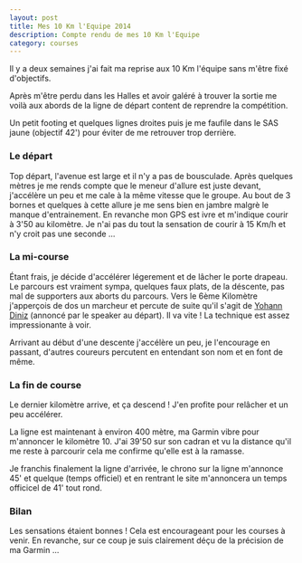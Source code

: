 ```yaml
---
layout: post
title: Mes 10 Km l'Equipe 2014
description: Compte rendu de mes 10 Km l'Equipe
category: courses
---
```


Il y a deux semaines j'ai fait ma reprise aux 10 Km l'équipe sans m'être fixé
d'objectifs.

Après m'être perdu dans les Halles et avoir galéré à trouver la
sortie me voilà aux abords de la ligne de départ content de reprendre la
compétition.

Un petit footing et quelques lignes droites puis je me faufile dans le
SAS jaune (objectif 42') pour éviter de me retrouver trop derrière.

### Le départ

Top départ, l'avenue est large et il n'y a pas de bousculade.
Après quelques mètres je me rends compte que le meneur d'allure est juste devant,
j'accélère un peu et me cale à la même vitesse que le groupe.
Au bout de 3 bornes et quelques à cette allure je me sens bien en jambre
malgrè le manque d'entrainement. En revanche mon GPS est ivre et
m'indique courir à 3'50 au kilomètre. Je n'ai pas du tout la sensation de
courir à 15 Km/h et n'y croit pas une seconde ...

### La mi-course

Étant frais, je décide d'accélérer légerement et de lâcher le porte drapeau.
Le parcours est vraiment sympa, quelques faux plats, de la déscente, pas mal
de supporters aux aborts du parcours. Vers le 6ème Kilomètre j'apperçois de
dos un marcheur et percute de suite qu'il s'agit de [Yohann Diniz][1] (annoncé
par le speaker au départ). Il va vite ! La technique est assez impressionante à
voir.

Arrivant au début d'une descente j'accélère un peu, je l'encourage en passant,
d'autres coureurs percutent en entendant son nom et en font de même.

### La fin de course

Le dernier kilomètre arrive, et ça descend ! J'en profite pour relâcher et un
peu accélérer.

La ligne est maintenant à environ 400 mètre, ma Garmin vibre pour
m'annoncer le kilomètre 10. J'ai 39'50 sur son cadran et vu la distance qu'il
me reste à parcourir cela me confirme qu'elle est à la ramasse.

Je franchis finalement la ligne d'arrivée, le chrono sur la ligne m'annonce
45' et quelque (temps officiel) et en rentrant le site m'annoncera un
temps officicel de 41' tout rond.

### Bilan

Les sensations étaient bonnes ! Cela est encourageant pour les courses à venir.
En revanche, sur ce coup je suis clairement déçu de la précision de ma
Garmin ...

[1]: http://fr.wikipedia.org/wiki/Yohann_Diniz
